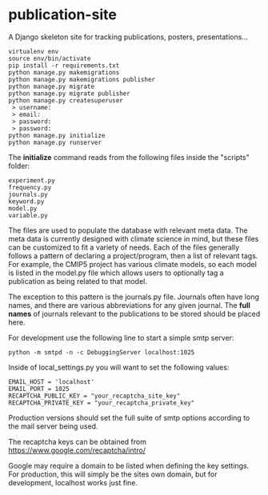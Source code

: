 # publication-site

A Django skeleton site for tracking publications, posters, presentations...

    virtualenv env
    source env/bin/activate
    pip install -r requirements.txt
    python manage.py makemigrations
    python manage.py makemigrations publisher
    python manage.py migrate
    python manage.py migrate publisher
    python manage.py createsuperuser
     > username:
     > email:
     > password:
     > password:
    python manage.py initialize
    python manage.py runserver

The **initialize** command reads from the following files inside the "scripts" folder:

    experiment.py
    frequency.py
    journals.py
    keyword.py
    model.py
    variable.py

The files are used to populate the database with relevant meta data. The meta data is currently designed with climate science in mind,
but these files can be customized to fit a variety of needs. Each of the files generally follows a pattern of declaring a project/program,
then a list of relevant tags. For example, the CMIP5 project has various climate models, so each model is listed in the model.py file which allows users to optionally
tag a publication as being related to that model. 

The exception to this pattern is the journals.py file. Journals often have long names, and there are various abbreviations for any given journal. 
The **full names** of journals relevant to the publications to be stored should be placed here.


For development use the following line to start a simple smtp server:

    python -m smtpd -n -c DebuggingServer localhost:1025

Inside of local_settings.py you will want to set the following values:

    EMAIL_HOST = 'localhost'
    EMAIL_PORT = 1025
    RECAPTCHA_PUBLIC_KEY = "your_recaptcha_site_key"
    RECAPTCHA_PRIVATE_KEY = "your_recaptcha_private_key"

Production versions should set the full suite of smtp options according to the mail server being used.
    
The recaptcha keys can be obtained from https://www.google.com/recaptcha/intro/

Google may require a domain to be listed when defining the key settings. For production, this will simply be the sites own domain,
but for development, localhost works just fine.
